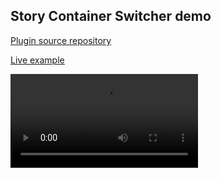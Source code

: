 ## Story Container Switcher demo

[Plugin source repository](https://github.com/SuoraGmbH/story-container-switcher-addon)

[Live example]()

![Video](./docs/storybook-addon-story-container-switcher-demo.mp4)
